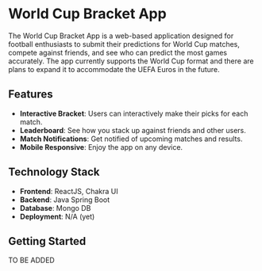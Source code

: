 # World Cup Bracket App

The World Cup Bracket App is a web-based application designed for football enthusiasts to submit their predictions for World Cup matches, compete against friends, and see who can predict the most games accurately. The app currently supports the World Cup format and there are plans to expand it to accommodate the UEFA Euros in the future.

## Features

- **Interactive Bracket**: Users can interactively make their picks for each match.
- **Leaderboard**: See how you stack up against friends and other users.
- **Match Notifications**: Get notified of upcoming matches and results.
- **Mobile Responsive**: Enjoy the app on any device.

## Technology Stack

- **Frontend**: ReactJS, Chakra UI
- **Backend**: Java Spring Boot
- **Database**: Mongo DB
- **Deployment**: N/A (yet)

## Getting Started

TO BE ADDED
